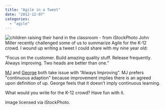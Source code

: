 ```yaml
---
title: "Agile in a Tweet"
date: "2012-12-07"
categories: 
  - "agile"
---
```


![children raising their hand in the classroom - from iStockPhoto](src/content/blog/agile-in-a-tweet/images/iStock_000010106237_Double-1024x700.jpg) John Miller recently challenged some of us to summarize Agile for the K-12 crowd. I wound up writing a tweet I could share with my nine year old:

“Focus on the customer. Build amazing quality stuff. Release frequently. Always improving. Two heads are better than one.”

[MJ](https://michaeljames.org) and [George](https://blog.gdinwiddie.com) both take issue with “Always Improving”. MJ prefers "continuous adaption" because improvement implies there is an agreed upon definition of up. George feels that it doesn’t imply continuous learning.

What would you write for the K-12 crowd? Have fun with it.

Image licensed via iStockPhoto.
